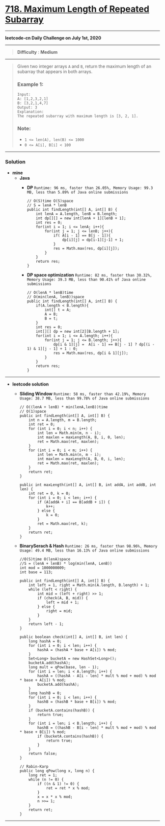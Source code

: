 # [718. Maximum Length of Repeated Subarray](https://leetcode.com/problems/maximum-length-of-repeated-subarray/)

---


**leetcode-cn Daily Challenge on July 1st, 2020**

---

> **Difficulty** : **Medium**

---

> Given two integer arrays `A` and `B`, return the maximum length of an subarray that appears in both arrays.
>
> ### Example 1:
> ```
> Input:
> A: [1,2,3,2,1]
> B: [3,2,1,4,7]
> Output: 3
> Explanation:
> The repeated subarray with maximum length is [3, 2, 1].
> ```
>
> ### Note:
> * `1 <= len(A), len(B) <= 1000`
> * `0 <= A[i], B[i] < 100`

---

### Solution
* **mine**
  * **Java**
    * **DP** `Runtime: 96 ms, faster than 26.05%, Memory Usage: 99.3 MB, less than 5.89% of Java online submissions`
      ```
      // O(S)time O(S)space
      // S = lenA * lenB
      public int findLength(int[] A, int[] B) {
          int lenA = A.length, lenB = B.length;
          int dp[][] = new int[lenA + 1][lenB + 1];
          int res = 0;
          for(int i = 1; i <= lenA; i++){
              for(int j = 1; j <= lenB; j++){
                  if( A[i - 1] == B[j - 1]){
                      dp[i][j] = dp[i-1][j-1] + 1;
                  }
                  res = Math.max(res, dp[i][j]);
              }
          }
          return res;
      }
      ```
      
    * **DP space optimization** `Runtime: 82 ms, faster than 30.32%, Memory Usage: 39.3 MB, less than 90.41% of Java online submissions`
      ```
      // O(lenA * lenB)time 
      // O(min(lenA, lenB))space
      public int findLength(int[] A, int[] B) {
          if(A.length < B.length){
              int[] t = A;
              A = B;
              B = t;
          }
          int res = 0;
          int[][] dp = new int[2][B.length + 1];
          for(int i = 1; i <= A.length; i++){
              for(int j = 1; j <= B.length; j++){
                  dp[i & 1][j] =  A[i - 1] == B[j - 1] ? dp[(i - 1) & 1][j - 1] + 1 : 0;
                  res = Math.max(res, dp[i & 1][j]);
              }
          }
          return res;
      }
      ```
  
  
  
---


* **leetcode solution**
  * **Sliding Window** `Runtime: 58 ms, faster than 42.19%, Memory Usage: 38.7 MB, less than 99.78% of Java online submissions`
    ```
    // O((lenA + lenB) * min(lenA,lenB))time 
    // O(1)space
    public int findLength(int[] A, int[] B) {
        int n = A.length, m = B.length;
        int ret = 0;
        for (int i = 0; i < n; i++) {
            int len = Math.min(m, n - i);
            int maxlen = maxLength(A, B, i, 0, len);
            ret = Math.max(ret, maxlen);
        }
        for (int i = 0; i < m; i++) {
            int len = Math.min(n, m - i);
            int maxlen = maxLength(A, B, 0, i, len);
            ret = Math.max(ret, maxlen);
        }
        return ret;
    }

    public int maxLength(int[] A, int[] B, int addA, int addB, int len) {
        int ret = 0, k = 0;
        for (int i = 0; i < len; i++) {
            if (A[addA + i] == B[addB + i]) {
                k++;
            } else {
                k = 0;
            }
            ret = Math.max(ret, k);
        }
        return ret;
    }
    ```
    
  * **BinarySerach & Hash** `Runtime: 26 ms, faster than 98.96%, Memory Usage: 49.4 MB, less than 16.13% of Java online submissions `
    ```
    //O(S)time O(lenA)space
    //S = (lenA + lenB) * log(min(lenA, LenB))
    int mod = 1000000009;
    int base = 113;

    public int findLength(int[] A, int[] B) {
        int left = 1, right = Math.min(A.length, B.length) + 1;
        while (left < right) {
            int mid = (left + right) >> 1;
            if (check(A, B, mid)) {
                left = mid + 1;
            } else {
                right = mid;
            }
        }
        return left - 1;
    }

    public boolean check(int[] A, int[] B, int len) {
        long hashA = 0;
        for (int i = 0; i < len; i++) {
            hashA = (hashA * base + A[i]) % mod;
        }
        Set<Long> bucketA = new HashSet<Long>();
        bucketA.add(hashA);
        long mult = qPow(base, len - 1);
        for (int i = len; i < A.length; i++) {
            hashA = ((hashA - A[i - len] * mult % mod + mod) % mod * base + A[i]) % mod;
            bucketA.add(hashA);
        }
        long hashB = 0;
        for (int i = 0; i < len; i++) {
            hashB = (hashB * base + B[i]) % mod;
        }
        if (bucketA.contains(hashB)) {
            return true;
        }
        for (int i = len; i < B.length; i++) {
            hashB = ((hashB - B[i - len] * mult % mod + mod) % mod * base + B[i]) % mod;
            if (bucketA.contains(hashB)) {
                return true;
            }
        }
        return false;
    }
    
    // Rabin-Karp
    public long qPow(long x, long n) {
        long ret = 1;
        while (n != 0) {
            if ((n & 1) != 0) {
                ret = ret * x % mod;
            }
            x = x * x % mod;
            n >>= 1;
        }
        return ret;
    }
    ```
  
---
